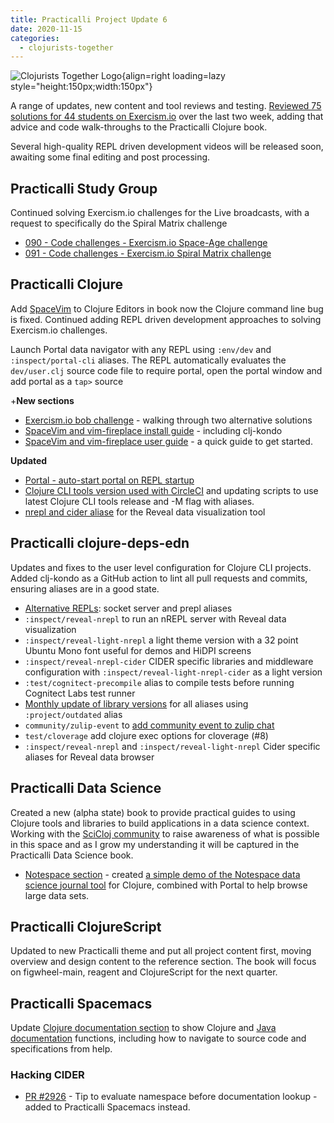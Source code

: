 ```yaml
---
title: Practicalli Project Update 6
date: 2020-11-15
categories:
  - clojurists-together
---
```


![Clojurists Together Logo](https://raw.githubusercontent.com/practicalli/graphic-design/live/buttons/practicalli-clojurists-together-button.svg){align=right loading=lazy style="height:150px;width:150px"}

A range of updates, new content and tool reviews and testing.  [Reviewed 75 solutions for 44 students on Exercism.io](https://twitter.com/practical_li/status/1327671242388893697) over the last two week, adding that advice and code walk-throughs to the Practicalli Clojure book.

Several high-quality REPL driven development videos will be released soon, awaiting some final editing and post processing.

<!-- more -->

## Practicalli Study Group
Continued solving Exercism.io challenges for the Live broadcasts, with a request to specifically do the Spiral Matrix challenge
* [090 - Code challenges - Exercism.io Space-Age challenge](https://youtu.be/7-LCVAtkP9o)
* [091 - Code challenges - Exercism.io Spiral Matrix challenge](https://youtu.be/Z5C7X1UN8yo)


## Practicalli Clojure
Add [SpaceVim](https://spacevim.org/) to Clojure Editors in book now the Clojure command line bug is fixed.  Continued adding REPL driven development approaches to solving Exercism.io challenges.

Launch Portal data navigator with any REPL using `:env/dev` and `:inspect/portal-cli` aliases. The REPL automatically evaluates the `dev/user.clj` source code file to require portal, open the portal window and add portal as a `tap>` source

+**New sections**
* [Exercism.io bob challenge](http://practicalli.github.io/clojure/coding-challenges/exercism/bob.html) - walking through two alternative solutions
* [SpaceVim and vim-fireplace install guide](http://practicalli.github.io/clojure/clojure-editors/editor-install-guides/spacevim-fireplace.html) - including clj-kondo
* [SpaceVim and vim-fireplace user guide](http://practicalli.github.io/clojure/clojure-editors/editor-user-guides/spacevim-fireplace.html) - a quick guide to get started.

**Updated**
* [Portal - auto-start portal on REPL startup](http://practicalli.github.io/clojure/clojure-tools/data-browsers/portal.html#starting-portal-on-repl-startup)
* [Clojure CLI tools version used with CircleCI](http://practicalli.github.io/clojure/continuous-integration/circle-ci/) and updating scripts to use latest Clojure CLI tools release and -M flag with aliases.
* [nrepl and cider aliase](https://practical.li/clojure/clojure-tools/data-browsers/reveal.html) for the Reveal data visualization tool


## Practicalli clojure-deps-edn
Updates and fixes to the user level configuration for Clojure CLI projects.  Added clj-kondo as a GitHub action to lint all pull requests and commits, ensuring aliases are in a good state.

* [Alternative REPLs](https://github.com/practicalli/clojure-deps-edn#alternative-repls): socket server and prepl aliases
* `:inspect/reveal-nrepl` to run an nREPL server with Reveal data visualization
* `:inspect/reveal-light-nrepl` a light theme version with a 32 point Ubuntu Mono font useful for demos and HiDPI screens
* `:inspect/reveal-nrepl-cider` CIDER specific libraries and middleware configuration with `:inspect/reveal-light-nrepl-cider` as a light version
* `:test/cognitect-precompile` alias to compile tests before running Cognitect Labs test runner
* [Monthly update of library versions](https://github.com/practicalli/clojure-deps-edn/blob/live/CHANGELOG.org#2020-11-08) for all aliases using `:project/outdated` alias
* `community/zulip-event` to [add community event to zulip chat](https://github.com/practicalli/clojure-deps-edn#community-activities)
* `test/cloverage` add clojure exec options for cloverage (#8)
* `:inspect/reveal-nrepl` and `:inspect/reveal-light-nrepl` Cider specific aliases for Reveal data browser


## Practicalli Data Science
Created a new (alpha state) book to provide practical guides to using Clojure tools and libraries to build applications in a data science context.  Working with the [SciCloj community](https://scicloj.github.io/) to raise awareness of what is possible in this space and as I grow my understanding it will be captured in the Practicalli Data Science book.

* [Notespace section](https://practical.li/data-science/notebooks/notespace/) - created [a simple demo of the Notespace data science journal tool](https://github.com/practicalli/scicloj-notespace-simple-demo) for Clojure, combined with Portal to help browse large data sets.

## Practicalli ClojureScript
Updated to new Practicalli theme and put all project content first, moving overview and design content to the reference section.  The book will focus on figwheel-main, reagent and ClojureScript for the next quarter.

## Practicalli Spacemacs
Update [Clojure documentation section](https://practical.li/spacemacs/documentation/cider-doc.html) to show Clojure and [Java documentation](https://practical.li/spacemacs/documentation/javadoc.html) functions, including how to navigate to source code and specifications from help.

### Hacking CIDER
* [PR #2926](https://github.com/clojure-emacs/cider/pull/2926) - Tip to evaluate namespace before documentation lookup - added to Practicalli Spacemacs instead.
